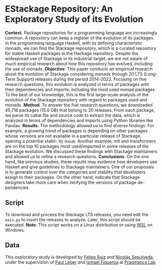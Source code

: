 # EStackage Repository: An Exploratory Study of its Evolution

**Context**. Package repositories for a programming language are increasingly common. A repository can keep a register of the evolution of its packages. In the programming language Haskell, with its defining characteristic monads, we can find the Stackage repository, which is a curated repository for stable Haskell packages in the Hackage repository. Despite the widespread use of Stackage in its industrial target, we are not aware of much empirical research about how this repository has evolved, including the use of monads. 
**Objective**. This paper conducts an empirical research about the evolution of Stackage considering monads through 20 LTS (Long-Term Support) releases during the period 2014-2022. Focusing on five research questions, this evolution is analyzed in terms of packages with their dependencies and imports; including the most used monad packages. To the best of our knowledge, this is the first large-scale analysis of the evolution of the Stackage repository with regard to packages used and monads.
**Method**. To answer the five research questions, we downloaded 45,716 packages (15.0 GB) that belong to 20 releases. From each package, we parse its cabal file and source code to extract the data, which is analyzed in terms of dependencies and imports using Python libraries like Pandas.
**Results**. The methodology allowed us to find diverse findings. For example, a growing trend of packages is depending on other packages whose versions are not available in a particular release of Stackage; opening a potential stabil- ity issue. Another example, mtl and transformers are on the top 10 packages most used/imported in some releases of the Stackage evolution. We discussed these findings with Stackage maintainers and allowed us to refine a research questions.
**Conclusions**. On the one hand, like previous studies, these results may evidence how developers use Haskell and give guidelines to Stackage maintainers. One of our proposals is to generate control over the categories and stability that developers assign to their packages. On the other hand, indicate that Stackage designers take more care when verifying the versions of package de- pendencies.


## Script

To download and process the Stackage LTS releases, you need edit the `main.py` to insert the releases to analyze. Later, this script should be executed. 
**Note**: This script works on a Linux distribution or using [WSL](https://docs.microsoft.com/en-us/windows/wsl/install) on Windows.   

## Data

This exploratory study is developed by [Felipe Ruiz](https://github.com/fruizrob) and [Nicolás Sepulveda](https://github.com/NicoSv19), under the supervision of [Paul Leger](http://pleger.cl) and [Ismael Figueroa](https://ifigueroap.github.io/) at [Pragmatics Lab](http://pragmaticslab.com)
